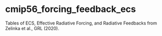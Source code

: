 # cmip56_forcing_feedback_ecs
Tables of ECS, Effective Radiative Forcing, and Radiative Feedbacks from Zelinka et al., GRL (2020).
